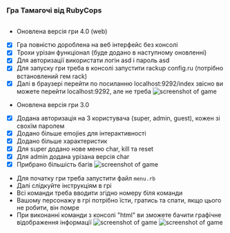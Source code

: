 ### **Гра Тамагочі від RubyCops**
```
```
* Оновлена версія гри 4.0 (web)
- [x] Гра повністю дороблена на веб інтерфейс без консолі
- [x] Трохи урізан функціонал (буде додано в наступному оновленні)
- [x] Для авторизації використати логін asd і пароль asd
- [x] Для запуску гри треба в консолі запустити rackup config.ru (потрібно встановлений гем rack)
- [x] Далі в браузері перейти по посиланню localhost:9292/index звісно ви можете перейти localhost:9292, але не треба
  ![screenshot of game](https://i.ibb.co/RpH3QqH/final.png)
* Оновлена версія гри 3.0
- [x] Додана авторизація на 3 користувача (super, admin, guest), кожен зі свохїм паролем
- [x] Додано більше emojies для інтерактивності
- [x] Додано більше характеристик
- [x] Для super додано нове меню char, kill та reset
- [x] Для admin додана урізана версія char
- [x] Прибрано більшість багів
![screenshot of game](https://i.ibb.co/WzDkGG2/2020-11-26-20-17-53.png)
* Для початку гри треба запустити файл `menu.rb`
* Далі слідкуйте інструкціям в грі
* Всі команди треба вводити згідно номеру біля команди
* Вашому персонажу в грі потрібно їсти, гратись та спати, якщо цього не робити, він помре
* При виконанні команди з консолі "html" ви зможете бачити графічне відображення інформації
  ![screenshot of game](https://i.ibb.co/LxS0q9j/2020-11-11-21-48-10.png)
  ![screenshot of game](https://i.ibb.co/ykh1ykp/2020-11-19-14-48-43.png)

  

